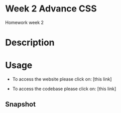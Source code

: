 # Week 2 Advance CSS
Homework week 2


# Description


# Usage
- To access the website please click on: [this link]

- To access the codebase please click on: [this link]
## Snapshot
